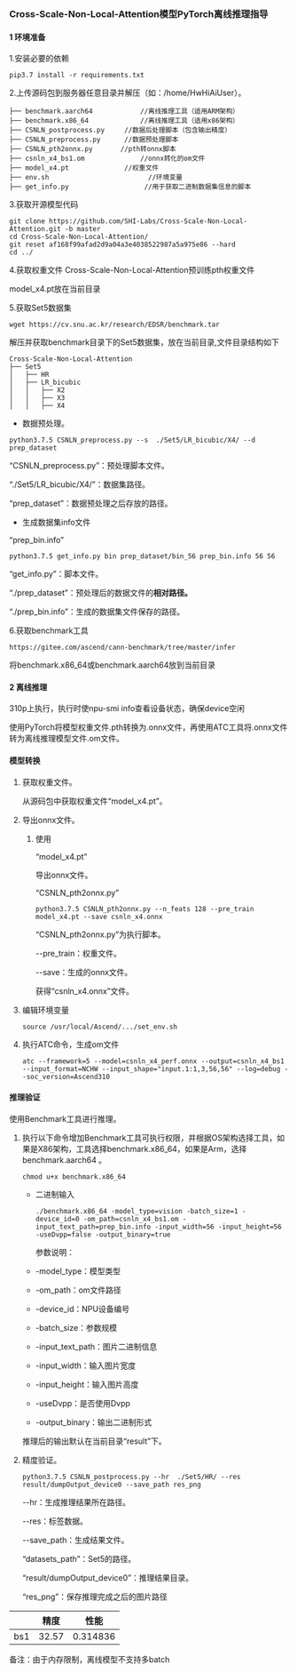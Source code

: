 ### Cross-Scale-Non-Local-Attention模型PyTorch离线推理指导

#### 1 环境准备

1.安装必要的依赖

`pip3.7 install -r requirements.txt` 

2.上传源码包到服务器任意目录并解压（如：/home/HwHiAiUser）。

```
├── benchmark.aarch64            //离线推理工具（适用ARM架构） 
├── benchmark.x86_64             //离线推理工具（适用x86架构）
├── CSNLN_postprocess.py     //数据后处理脚本（包含输出精度）  
├── CSNLN_preprocess.py      //数据预处理脚本  
├── CSNLN_pth2onnx.py       //pth转onnx脚本
├── csnln_x4_bs1.om              //onnx转化的om文件
├── model_x4.pt              //权重文件 
├── env.sh                         //环境变量  
├── get_info.py                   //用于获取二进制数据集信息的脚本 
```

3.获取开源模型代码


```
git clone https://github.com/SHI-Labs/Cross-Scale-Non-Local-Attention.git -b master
cd Cross-Scale-Non-Local-Attention/
git reset af168f99afad2d9a04a3e4038522987a5a975e86 --hard
cd ../
```

4.获取权重文件 Cross-Scale-Non-Local-Attention预训练pth权重文件

model_x4.pt放在当前目录

5.获取Set5数据集

`wget https://cv.snu.ac.kr/research/EDSR/benchmark.tar`

解压并获取benchmark目录下的Set5数据集，放在当前目录,文件目录结构如下

```
Cross-Scale-Non-Local-Attention
├── Set5
│   ├── HR
│   ├── LR_bicubic
│   │   ├── X2
│   │   ├── X3
│   │   ├── X4
```

- 数据预处理。

```
python3.7.5 CSNLN_preprocess.py --s  ./Set5/LR_bicubic/X4/ --d prep_dataset
```

“CSNLN_preprocess.py”：预处理脚本文件。

“./Set5/LR_bicubic/X4/”：数据集路径。

“prep_dataset”：数据预处理之后存放的路径。

- 生成数据集info文件

“prep_bin.info”

```
python3.7.5 get_info.py bin prep_dataset/bin_56 prep_bin.info 56 56
```

“get_info.py”：脚本文件。

“./prep_dataset”：预处理后的数据文件的**相对路径。**

“./prep_bin.info”：生成的数据集文件保存的路径。

6.获取benchmark工具

```
https://gitee.com/ascend/cann-benchmark/tree/master/infer
```

将benchmark.x86_64或benchmark.aarch64放到当前目录

#### 2 离线推理

310p上执行，执行时使npu-smi info查看设备状态，确保device空闲

使用PyTorch将模型权重文件.pth转换为.onnx文件，再使用ATC工具将.onnx文件转为离线推理模型文件.om文件。

#### 模型转换

1. 获取权重文件。

   从源码包中获取权重文件“model_x4.pt”。

2. 导出onnx文件。

   1. 使用

      “model_x4.pt”

      导出onnx文件。

      “CSNLN_pth2onnx.py”

      ```
      python3.7.5 CSNLN_pth2onnx.py --n_feats 128 --pre_train model_x4.pt --save csnln_x4.onnx
      ```

      “CSNLN_pth2onnx.py”为执行脚本。

      --pre_train：权重文件。

      --save：生成的onnx文件。

      获得“csnln_x4.onnx”文件。

3. 编辑环境变量

   ```
   source /usr/local/Ascend/.../set_env.sh
   ```

4. 执行ATC命令，生成om文件

   ```
   atc --framework=5 --model=csnln_x4_perf.onnx --output=csnln_x4_bs1 --input_format=NCHW --input_shape="input.1:1,3,56,56" --log=debug --soc_version=Ascend310
   ```

#### 推理验证

使用Benchmark工具进行推理。

1. 执行以下命令增加Benchmark工具可执行权限，并根据OS架构选择工具，如果是X86架构，工具选择benchmark.x86_64，如果是Arm，选择benchmark.aarch64 。

   ```
   chmod u+x benchmark.x86_64
   ```

   - 二进制输入

     ```
     ./benchmark.x86_64 -model_type=vision -batch_size=1 -device_id=0 -om_path=csnln_x4_bs1.om -input_text_path=prep_bin.info -input_width=56 -input_height=56 -useDvpp=false -output_binary=true 
     ```

     参数说明：

   - -model_type：模型类型

   - -om_path：om文件路径

   - -device_id：NPU设备编号

   - -batch_size：参数规模

   - -input_text_path：图片二进制信息

   - -input_width：输入图片宽度

   - -input_height：输入图片高度

   - -useDvpp：是否使用Dvpp

   - -output_binary：输出二进制形式

   推理后的输出默认在当前目录“result”下。

2. 精度验证。

   ```
   python3.7.5 CSNLN_postprocess.py --hr  ./Set5/HR/ --res result/dumpOutput_device0 --save_path res_png
   ```

   --hr：生成推理结果所在路径。

   --res：标签数据。

   --save_path：生成结果文件。

   “datasets_path”：Set5的路径。

   “result/dumpOutput_device0”：推理结果目录。

   “res_png”：保存推理完成之后的图片路径

|      | 精度    | 性能       |
| ---- | ----- | -------- |
| bs1  | 32.57 | 0.314836 |


备注：由于内存限制，离线模型不支持多batch

